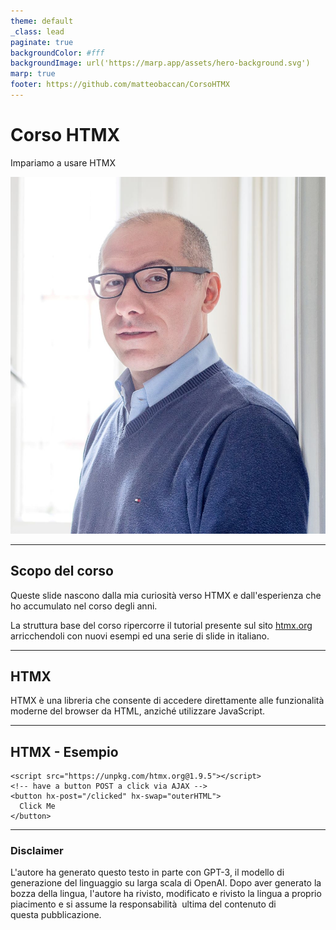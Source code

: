 ```yaml
---
theme: default
_class: lead
paginate: true
backgroundColor: #fff
backgroundImage: url('https://marp.app/assets/hero-background.svg')
marp: true
footer: https://github.com/matteobaccan/CorsoHTMX
---
```


# Corso HTMX

Impariamo a usare HTMX

![bg right](img/matteo-baccan.jpg)

<!-- _paginate: false -->
<!-- _footer: "" -->

---

## Scopo del corso

Queste slide nascono dalla mia curiosità verso HTMX e dall'esperienza che ho accumulato nel corso degli anni.

La struttura base del corso ripercorre il tutorial presente sul sito [htmx.org](https://htmx.org/) arricchendoli con nuovi esempi ed una serie di slide in italiano.

---

## HTMX

HTMX è una libreria che consente di accedere direttamente alle funzionalità moderne del browser da HTML, anziché utilizzare JavaScript.

---

## HTMX - Esempio

```
<script src="https://unpkg.com/htmx.org@1.9.5"></script>
<!-- have a button POST a click via AJAX -->
<button hx-post="/clicked" hx-swap="outerHTML">
  Click Me
</button>
```

---

### Disclaimer

L'autore ha generato questo testo in parte con GPT-3, il modello di generazione del linguaggio su larga scala di OpenAI. Dopo aver generato la bozza della lingua, l'autore ha rivisto, modificato e rivisto la lingua a proprio piacimento e si assume la responsabilità  ultima del contenuto di questa pubblicazione.
